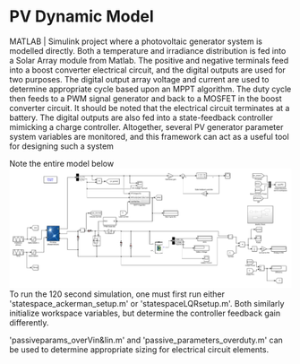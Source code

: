 # PV Dynamic Model
MATLAB | Simulink project where a photovoltaic generator system is modelled directly. Both a temperature and irradiance distribution is fed into a Solar Array module from Matlab. The positive and negative terminals feed into a boost converter electrical circuit, and the digital outputs are used for two purposes. The digital output array voltage and current are used to determine appropriate cycle based upon an MPPT algorithm. The duty cycle then feeds to a PWM signal generator and back to a MOSFET in the boost converter circuit. It should be noted that the electrical circuit terminates at a battery. The digital outputs are also fed into a state-feedback controller mimicking a charge controller. Altogether, several PV generator parameter system variables are monitored, and this framework can act as a useful tool for designing such a system

Note the entire model below
![](Capture.PNG)
To run the 120 second simulation, one must first run either 'statespace_ackerman_setup.m' or 'statespaceLQRsetup.m'. Both similarly initialize workspace variables, but determine the controller feedback gain differently.

'passiveparams_overVin&Iin.m' and 'passive_parameters_overduty.m' can be used to determine appropriate sizing for electrical circuit elements.
